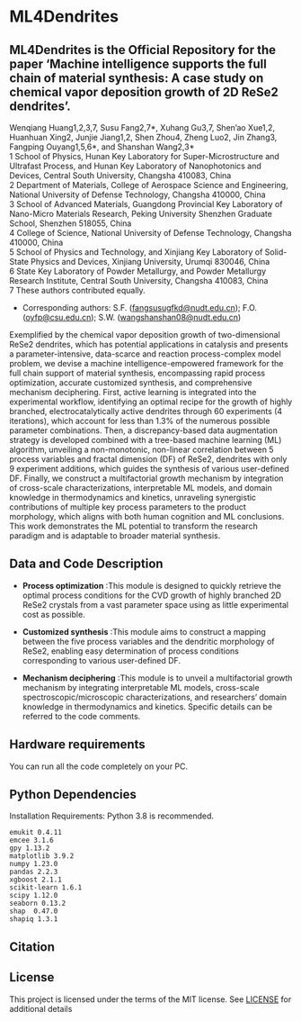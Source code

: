 # ML4Dendrites
## ML4Dendrites is the Official Repository for the paper ‘Machine intelligence supports the full chain of material synthesis: A case study on chemical vapor deposition growth of 2D ReSe2 dendrites’.

Wenqiang Huang1,2,3,7, Susu Fang2,7*, Xuhang Gu3,7, Shen’ao Xue1,2, Huanhuan Xing2, Junjie Jiang1,2, Shen Zhou4, Zheng Luo2, Jin Zhang3, Fangping Ouyang1,5,6*, and Shanshan Wang2,3*  
1 School of Physics, Hunan Key Laboratory for Super-Microstructure and Ultrafast Process, and Hunan Key Laboratory of Nanophotonics and Devices, Central South University, Changsha 410083, China  
2 Department of Materials, College of Aerospace Science and Engineering, National University of Defense Technology, Changsha 410000, China  
3 School of Advanced Materials, Guangdong Provincial Key Laboratory of Nano-Micro Materials Research, Peking University Shenzhen Graduate School, Shenzhen 518055, China  
4 College of Science, National University of Defense Technology, Changsha 410000, China   
5 School of Physics and Technology, and Xinjiang Key Laboratory of Solid-State Physics and Devices, Xinjiang University, Urumqi 830046, China  
6 State Key Laboratory of Powder Metallurgy, and Powder Metallurgy Research Institute, Central South University, Changsha 410083, China  
7 These authors contributed equally.  
* Corresponding authors: S.F. (fangsusugfkd@nudt.edu.cn); F.O. (oyfp@csu.edu.cn); S.W. (wangshanshan08@nudt.edu.cn)  


Exemplified by the chemical vapor deposition growth of two-dimensional ReSe2 dendrites, which has potential applications in catalysis and presents a parameter-intensive, data-scarce and reaction process-complex model problem, we devise a machine intelligence-empowered framework for the full chain support of material synthesis, encompassing rapid process optimization, accurate customized synthesis, and comprehensive mechanism deciphering. First, active learning is integrated into the experimental workflow, identifying an optimal recipe for the growth of highly branched, electrocatalytically active dendrites through 60 experiments (4 iterations), which account for less than 1.3% of the numerous possible parameter combinations. Then, a discrepancy-based data augmentation strategy is developed combined with a tree-based machine learning (ML) algorithm, unveiling a non-monotonic, non-linear correlation between 5 process variables and fractal dimension (DF) of ReSe2, dendrites with only 9 experiment additions, which guides the synthesis of various user-defined DF. Finally, we construct a multifactorial growth mechanism by integration of cross-scale characterizations, interpretable ML models, and domain knowledge in thermodynamics and kinetics, unraveling synergistic contributions of multiple key process parameters to the product morphology, which aligns with both human cognition and ML conclusions. This work demonstrates the ML potential to transform the research paradigm and is adaptable to broader material synthesis.

## Data and Code Description
- **Process optimization** :This module is designed to quickly retrieve the optimal process conditions for the CVD growth of highly branched 2D ReSe2 crystals from a vast parameter space using as little experimental cost as possible.
* **Customized synthesis**  :This module aims to construct a mapping between the five process variables and the dendritic morphology of ReSe2, enabling easy determination of process conditions corresponding to various user-defined DF.
+ **Mechanism deciphering** :This module is to unveil a multifactorial growth mechanism by integrating interpretable ML models, cross-scale spectroscopic/microscopic characterizations, and researchers’ domain knowledge in thermodynamics and kinetics.
Specific details can be referred to the code comments.

## Hardware requirements
You can run all the code completely on your PC.

## Python Dependencies

Installation Requirements:
Python 3.8 is recommended.
```
emukit 0.4.11
emcee 3.1.6
gpy 1.13.2
matplotlib 3.9.2
numpy 1.23.0
pandas 2.2.3
xgboost 2.1.1
scikit-learn 1.6.1
scipy 1.12.0
seaborn 0.13.2
shap  0.47.0
shapiq 1.3.1
```
## Citation

## License
This project is licensed under the terms of the MIT license. See [LICENSE](https://github.com/csuhwq0421/ML4Dendrites/blob/main/LICENSE) for additional details
